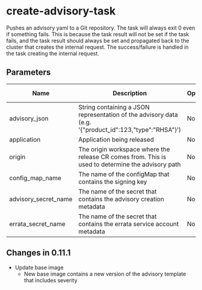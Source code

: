# create-advisory-task

Pushes an advisory yaml to a Git repository. The task will always exit 0 even if something fails. This is because the task result
will not be set if the task fails, and the task result should always be set and propagated back to the cluster that creates the
internal request. The success/failure is handled in the task creating the internal request.

## Parameters

| Name                 | Description                                                                                            | Optional | Default value |
|----------------------|--------------------------------------------------------------------------------------------------------|----------|---------------|
| advisory_json        | String containing a JSON representation of the advisory data (e.g. '{"product_id":123,"type":"RHSA"}') | No       | -             |
| application          | Application being released                                                                             | No       | -             |
| origin               | The origin workspace where the release CR comes from. This is used to determine the advisory path      | No       | -             |
| config_map_name      | The name of the configMap that contains the signing key                                                | No       | -             |
| advisory_secret_name | The name of the secret that contains the advisory creation metadata                                    | No       | -             |
| errata_secret_name   | The name of the secret that contains the errata service account metadata                               | No       | -             |

## Changes in 0.11.1
* Update base image
  * New base image contains a new version of the advisory template that includes severity
